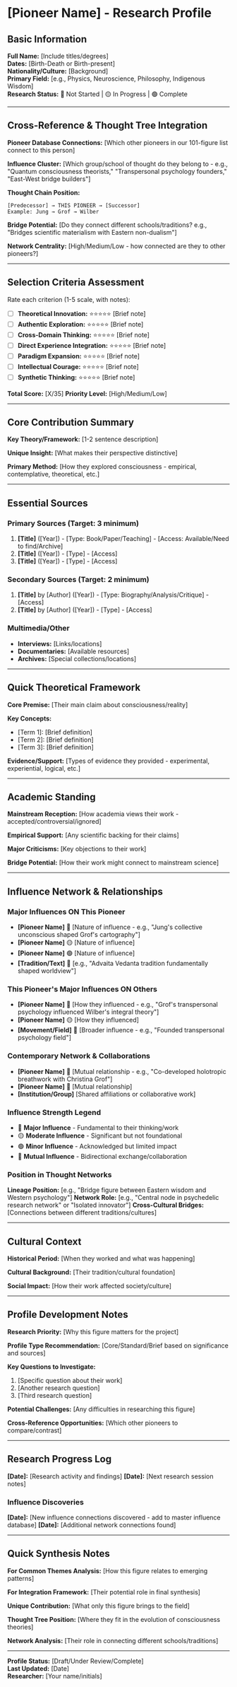 # [Pioneer Name] - Research Profile

## Basic Information
**Full Name:** [Include titles/degrees]  
**Dates:** [Birth-Death or Birth-present]  
**Nationality/Culture:** [Background]  
**Primary Field:** [e.g., Physics, Neuroscience, Philosophy, Indigenous Wisdom]  
**Research Status:** 🔴 Not Started | 🟡 In Progress | 🟢 Complete

---

## Cross-Reference & Thought Tree Integration
**Pioneer Database Connections:** [Which other pioneers in our 101-figure list connect to this person]

**Influence Cluster:** [Which group/school of thought do they belong to - e.g., "Quantum consciousness theorists," "Transpersonal psychology founders," "East-West bridge builders"]

**Thought Chain Position:**
```
[Predecessor] → THIS PIONEER → [Successor]
Example: Jung → Grof → Wilber
```

**Bridge Potential:** [Do they connect different schools/traditions? e.g., "Bridges scientific materialism with Eastern non-dualism"]

**Network Centrality:** [High/Medium/Low - how connected are they to other pioneers?]

---

## Selection Criteria Assessment
Rate each criterion (1-5 scale, with notes):

- [ ] **Theoretical Innovation:** ⭐⭐⭐⭐⭐ [Brief note]
- [ ] **Authentic Exploration:** ⭐⭐⭐⭐⭐ [Brief note]
- [ ] **Cross-Domain Thinking:** ⭐⭐⭐⭐⭐ [Brief note]
- [ ] **Direct Experience Integration:** ⭐⭐⭐⭐⭐ [Brief note]
- [ ] **Paradigm Expansion:** ⭐⭐⭐⭐⭐ [Brief note]
- [ ] **Intellectual Courage:** ⭐⭐⭐⭐⭐ [Brief note]
- [ ] **Synthetic Thinking:** ⭐⭐⭐⭐⭐ [Brief note]

**Total Score:** [X/35] **Priority Level:** [High/Medium/Low]

---

## Core Contribution Summary
**Key Theory/Framework:** [1-2 sentence description]

**Unique Insight:** [What makes their perspective distinctive]

**Primary Method:** [How they explored consciousness - empirical, contemplative, theoretical, etc.]

---

## Essential Sources

### Primary Sources (Target: 3 minimum)
1. **[Title]** ([Year]) - [Type: Book/Paper/Teaching] - [Access: Available/Need to find/Archive]
2. **[Title]** ([Year]) - [Type] - [Access]
3. **[Title]** ([Year]) - [Type] - [Access]

### Secondary Sources (Target: 2 minimum)
1. **[Title]** by [Author] ([Year]) - [Type: Biography/Analysis/Critique] - [Access]
2. **[Title]** by [Author] ([Year]) - [Type] - [Access]

### Multimedia/Other
- **Interviews:** [Links/locations]
- **Documentaries:** [Available resources]
- **Archives:** [Special collections/locations]

---

## Quick Theoretical Framework
**Core Premise:** [Their main claim about consciousness/reality]

**Key Concepts:**
- [Term 1]: [Brief definition]
- [Term 2]: [Brief definition]
- [Term 3]: [Brief definition]

**Evidence/Support:** [Types of evidence they provided - experimental, experiential, logical, etc.]

---

## Academic Standing
**Mainstream Reception:** [How academia views their work - accepted/controversial/ignored]

**Empirical Support:** [Any scientific backing for their claims]

**Major Criticisms:** [Key objections to their work]

**Bridge Potential:** [How their work might connect to mainstream science]

---

## Influence Network & Relationships

### Major Influences ON This Pioneer
- **[Pioneer Name]** 🔴 [Nature of influence - e.g., "Jung's collective unconscious shaped Grof's cartography"]
- **[Pioneer Name]** 🟡 [Nature of influence]
- **[Pioneer Name]** 🟢 [Nature of influence]
- **[Tradition/Text]** 🔴 [e.g., "Advaita Vedanta tradition fundamentally shaped worldview"]

### This Pioneer's Major Influences ON Others
- **[Pioneer Name]** 🔴 [How they influenced - e.g., "Grof's transpersonal psychology influenced Wilber's integral theory"]
- **[Pioneer Name]** 🟡 [How they influenced]
- **[Movement/Field]** 🔴 [Broader influence - e.g., "Founded transpersonal psychology field"]

### Contemporary Network & Collaborations
- **[Pioneer Name]** 🔵 [Mutual relationship - e.g., "Co-developed holotropic breathwork with Christina Grof"]
- **[Pioneer Name]** 🔵 [Mutual relationship]
- **[Institution/Group]** [Shared affiliations or collaborative work]

### Influence Strength Legend
- 🔴 **Major Influence** - Fundamental to their thinking/work
- 🟡 **Moderate Influence** - Significant but not foundational
- 🟢 **Minor Influence** - Acknowledged but limited impact
- 🔵 **Mutual Influence** - Bidirectional exchange/collaboration

### Position in Thought Networks
**Lineage Position:** [e.g., "Bridge figure between Eastern wisdom and Western psychology"]
**Network Role:** [e.g., "Central node in psychedelic research network" or "Isolated innovator"]
**Cross-Cultural Bridges:** [Connections between different traditions/cultures]

---

## Cultural Context
**Historical Period:** [When they worked and what was happening]

**Cultural Background:** [Their tradition/cultural foundation]

**Social Impact:** [How their work affected society/culture]

---

## Profile Development Notes
**Research Priority:** [Why this figure matters for the project]

**Profile Type Recommendation:** [Core/Standard/Brief based on significance and sources]

**Key Questions to Investigate:**
1. [Specific question about their work]
2. [Another research question]
3. [Third research question]

**Potential Challenges:** [Any difficulties in researching this figure]

**Cross-Reference Opportunities:** [Which other pioneers to compare/contrast]

---

## Research Progress Log
**[Date]:** [Research activity and findings]
**[Date]:** [Next research session notes]

### Influence Discoveries
**[Date]:** [New influence connections discovered - add to master influence database]
**[Date]:** [Additional network connections found]

---

## Quick Synthesis Notes
**For Common Themes Analysis:** [How this figure relates to emerging patterns]

**For Integration Framework:** [Their potential role in final synthesis]

**Unique Contribution:** [What only this figure brings to the field]

**Thought Tree Position:** [Where they fit in the evolution of consciousness theories]

**Network Analysis:** [Their role in connecting different schools/traditions]

---

**Profile Status:** [Draft/Under Review/Complete]  
**Last Updated:** [Date]  
**Researcher:** [Your name/initials]